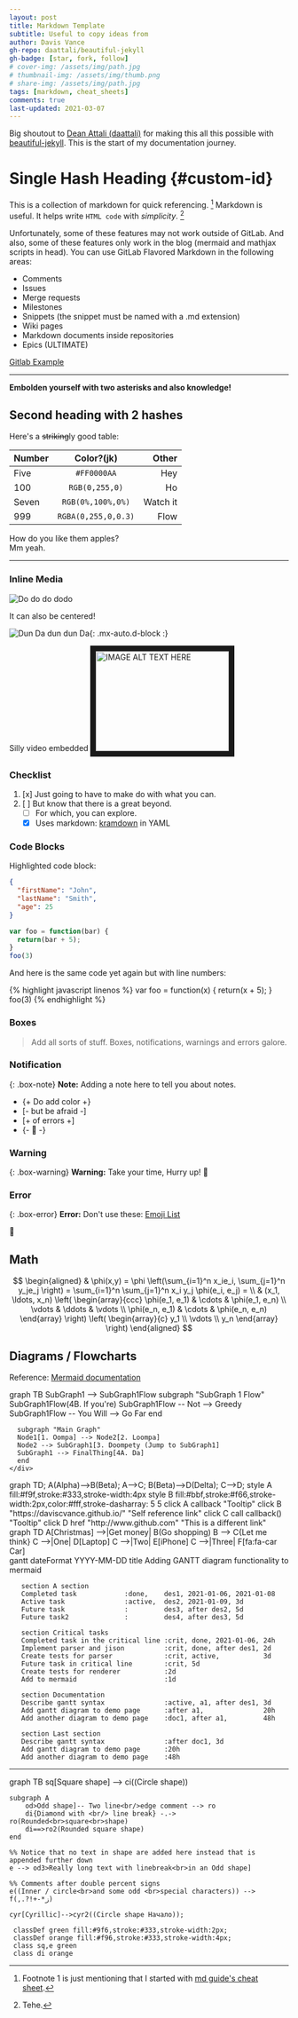 ```yaml
---
layout: post
title: Markdown Template
subtitle: Useful to copy ideas from
author: Davis Vance
gh-repo: daattali/beautiful-jekyll
gh-badge: [star, fork, follow]
# cover-img: /assets/img/path.jpg
# thumbnail-img: /assets/img/thumb.png
# share-img: /assets/img/path.jpg
tags: [markdown, cheat_sheets]
comments: true
last-updated: 2021-03-07
---
```

<head>
  <script src="https://cdn.jsdelivr.net/npm/mermaid/dist/mermaid.min.js"></script>
  <script>mermaid.initialize({startOnLoad:true});</script>
  <script type="text/javascript" async src="//cdn.mathjax.org/mathjax/latest/MathJax.js?config=TeX-MML-AM_CHTML"></script>
  <meta charset="utf-8">
</head>

Big shoutout to [Dean Attali (daattali)](https://github.com/daattali) for making
this all this possible with
[beautiful-jekyll](https://github.com/daattali/beautiful-jekyll). This is the
start of my documentation journey.

# Single Hash Heading {#custom-id}
This is a collection of markdown for quick referencing. [^1] Markdown is useful.
It helps write `HTML code` with _simplicity_. [^footnote-42]

Unfortunately, some of these features may not work outside of GitLab. And also,
some of these features only work in the blog (mermaid and mathjax scripts in
head). You can use GitLab Flavored Markdown in the following areas:

* Comments
* Issues
* Merge requests
* Milestones
* Snippets (the snippet must be named with a .md extension)
* Wiki pages
* Markdown documents inside repositories
* Epics (ULTIMATE)

[Gitlab Example](https://gitlab.com/gitlab-org/gitlab/blob/master/doc/user/markdown.md)

[^1]: Footnote 1 is just mentioning that I started with
[md guide's cheat sheet](https://www.markdownguide.org/cheat-sheet/).

[^footnote-42]: Tehe.

---

**Embolden yourself with two asterisks and also knowledge!**

## Second heading with 2 hashes

Here's a ~~striking~~ly good table:

| Number | Color?(jk) | Other |
| :--- | :------: | ---: |
| Five | `#FF0000AA` | Hey |
| 100 | `RGB(0,255,0)` | Ho |
| Seven | `RGB(0%,100%,0%)` | Watch it |
| 999 | `RGBA(0,255,0,0.3)` | Flow |

How do you like them apples? <br> Mm yeah.

---

### Inline Media
![Do do do dodo](https://i.imgur.com/WsUV4DK.gif)

It can also be centered!

![Dun Da dun dun Da](https://i.imgur.com/WsUV4DK.gif){: .mx-auto.d-block :}

Silly video embedded
<a
  href="http://www.youtube.com/watch?feature=player_embedded&v=VOC3huqHrss"
  target="_blank">
  <img
    src="http://img.youtube.com/vi/VOC3huqHrss/0.jpg"
    alt="IMAGE ALT TEXT HERE"
    width="240"
    height="180"
    border="10"/>
</a>

### Checklist
1. [x] Just going to have to make do with what you can.
1. [ ] But know that there is a great beyond.
   * [ ] For which, you can explore.
   * [x] Uses markdown: [kramdown](https://kramdown.gettalong.org/syntax.html)
          in YAML

### Code Blocks
Highlighted code block:

```json
{
  "firstName": "John",
  "lastName": "Smith",
  "age": 25
}
```

```javascript
var foo = function(bar) {
  return(bar + 5);
}
foo(3)
```

And here is the same code yet again but with line numbers:

{% highlight javascript linenos %}
var foo = function(x) {
  return(x + 5);
}
foo(3)
{% endhighlight %}

### Boxes
> Add all sorts of stuff.
> Boxes, notifications, warnings and errors galore.

### Notification

{: .box-note}
**Note:**  Adding a note here to tell you about notes.

 - {+ Do add color +}
 - [- but be afraid -]
 - [+ of errors +]
 - {- :tongue: -}

### Warning

{: .box-warning}
**Warning:** Take your time, Hurry up! :snail:

### Error

{: .box-error}
**Error:**
Don't use these: [Emoji List](https://gist.github.com/rxaviers/7360908)

:speak_no_evil:

## Math
$$
\begin{aligned}
  & \phi(x,y) = \phi \left(\sum_{i=1}^n x_ie_i, \sum_{j=1}^n y_je_j \right)
  = \sum_{i=1}^n \sum_{j=1}^n x_i y_j \phi(e_i, e_j) = \\
  & (x_1, \ldots, x_n) \left( \begin{array}{ccc}
      \phi(e_1, e_1) & \cdots & \phi(e_1, e_n) \\
      \vdots & \ddots & \vdots \\
      \phi(e_n, e_1) & \cdots & \phi(e_n, e_n)
    \end{array} \right)
  \left( \begin{array}{c}
      y_1 \\
      \vdots \\
      y_n
    \end{array} \right)
\end{aligned}
$$

## Diagrams / Flowcharts

Reference: [Mermaid documentation](https://mermaid-js.github.io/mermaid/#/)

<html>
  <body>
    <div class="mermaid">
    graph TB
      SubGraph1 --> SubGraph1Flow
      subgraph "SubGraph 1 Flow"
      SubGraph1Flow(4B. If you're)
      SubGraph1Flow -- Not --> Greedy
      SubGraph1Flow -- You Will --> Go Far
      end

      subgraph "Main Graph"
      Node1[1. Oompa] --> Node2[2. Loompa]
      Node2 --> SubGraph1[3. Doompety (Jump to SubGraph1]
      SubGraph1 --> FinalThing[4A. Da]
      end
    </div>
  </body>
</html>


<div class="mermaid">
graph TD;
    A(Alpha)-->B(Beta);
    A-->C;
    B(Beta)-->D(Delta);
    C-->D;
    style A fill:#f9f,stroke:#333,stroke-width:4px
    style B fill:#bbf,stroke:#f66,stroke-width:2px,color:#fff,stroke-dasharray: 5 5
    click A callback "Tooltip"
    click B "https://daviscvance.github.io/" "Self reference link"
    click C call callback() "Tooltip"
    click D href "http://www.github.com" "This is a different link"
</div>


<div class="mermaid">
graph TD
    A[Christmas] -->|Get money| B(Go shopping)
    B --> C{Let me think}
    C -->|One| D[Laptop]
    C -->|Two| E[iPhone]
    C -->|Three| F[fa:fa-car Car]
</div>

<div class="mermaid">
gantt
       dateFormat  YYYY-MM-DD
       title Adding GANTT diagram functionality to mermaid

       section A section
       Completed task            :done,    des1, 2021-01-06, 2021-01-08
       Active task               :active,  des2, 2021-01-09, 3d
       Future task               :         des3, after des2, 5d
       Future task2              :         des4, after des3, 5d

       section Critical tasks
       Completed task in the critical line :crit, done, 2021-01-06, 24h
       Implement parser and jison          :crit, done, after des1, 2d
       Create tests for parser             :crit, active,           3d
       Future task in critical line        :crit, 5d
       Create tests for renderer           :2d
       Add to mermaid                      :1d

       section Documentation
       Describe gantt syntax               :active, a1, after des1, 3d
       Add gantt diagram to demo page      :after a1,               20h
       Add another diagram to demo page    :doc1, after a1,         48h

       section Last section
       Describe gantt syntax               :after doc1, 3d
       Add gantt diagram to demo page      :20h
       Add another diagram to demo page    :48h
</div>

---

<div class="mermaid">
graph TB
    sq[Square shape] --> ci((Circle shape))

    subgraph A
        od>Odd shape]-- Two line<br/>edge comment --> ro
        di{Diamond with <br/> line break} -.-> ro(Rounded<br>square<br>shape)
        di==>ro2(Rounded square shape)
    end

    %% Notice that no text in shape are added here instead that is appended further down
    e --> od3>Really long text with linebreak<br>in an Odd shape]

    %% Comments after double percent signs
    e((Inner / circle<br>and some odd <br>special characters)) --> f(,.?!+-*ز)

    cyr[Cyrillic]-->cyr2((Circle shape Начало));

     classDef green fill:#9f6,stroke:#333,stroke-width:2px;
     classDef orange fill:#f96,stroke:#333,stroke-width:4px;
     class sq,e green
     class di orange
</div>
